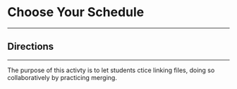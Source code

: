 # Choose Your Schedule
---
## Directions 
---
The purpose of this activty is to let students ctice linking files, doing so collaboratively by practicing merging.